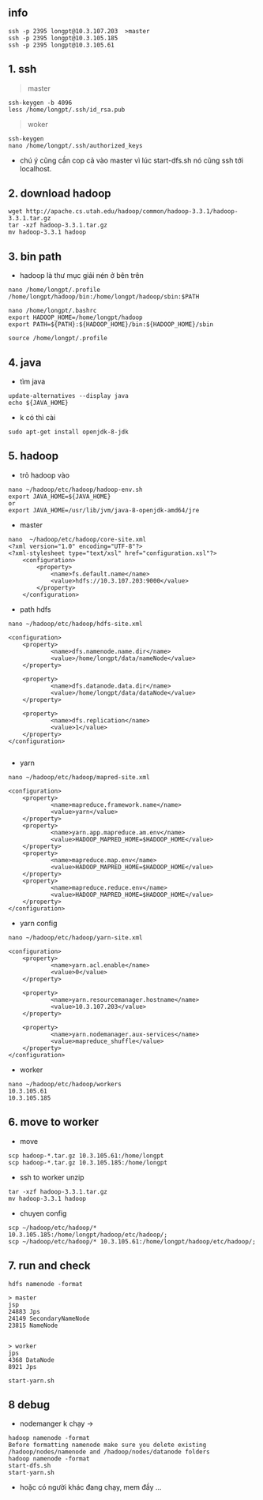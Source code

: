 ## info

```
ssh -p 2395 longpt@10.3.107.203  >master
ssh -p 2395 longpt@10.3.105.185
ssh -p 2395 longpt@10.3.105.61
```

## 1.  ssh

> master 
```
ssh-keygen -b 4096
less /home/longpt/.ssh/id_rsa.pub

```

> woker 

```
ssh-keygen
nano /home/longpt/.ssh/authorized_keys
```

- chú ý cũng cần cop cả vào master vì lúc start-dfs.sh nó cũng ssh tới localhost.

## 2. download hadoop 

```
wget http://apache.cs.utah.edu/hadoop/common/hadoop-3.3.1/hadoop-3.3.1.tar.gz
tar -xzf hadoop-3.3.1.tar.gz
mv hadoop-3.3.1 hadoop
```

## 3. bin path

- hadoop là thư mục giải nén ở bên trên

```
nano /home/longpt/.profile
/home/longpt/hadoop/bin:/home/longpt/hadoop/sbin:$PATH

nano /home/longpt/.bashrc
export HADOOP_HOME=/home/longpt/hadoop
export PATH=${PATH}:${HADOOP_HOME}/bin:${HADOOP_HOME}/sbin

source /home/longpt/.profile

```

## 4. java 

- tìm java

```
update-alternatives --display java
echo ${JAVA_HOME}
```

- k có thì cài 

```
sudo apt-get install openjdk-8-jdk
```

## 5. hadoop 

- trỏ hadoop vào

```
nano ~/hadoop/etc/hadoop/hadoop-env.sh
export JAVA_HOME=${JAVA_HOME}
or 
export JAVA_HOME=/usr/lib/jvm/java-8-openjdk-amd64/jre
```

- master


```
nano  ~/hadoop/etc/hadoop/core-site.xml
<?xml version="1.0" encoding="UTF-8"?>
<?xml-stylesheet type="text/xsl" href="configuration.xsl"?>
    <configuration>
        <property>
            <name>fs.default.name</name>
            <value>hdfs://10.3.107.203:9000</value>
        </property>
    </configuration>
```

- path hdfs

```
nano ~/hadoop/etc/hadoop/hdfs-site.xml

<configuration>
    <property>
            <name>dfs.namenode.name.dir</name>
            <value>/home/longpt/data/nameNode</value>
    </property>

    <property>
            <name>dfs.datanode.data.dir</name>
            <value>/home/longpt/data/dataNode</value>
    </property>

    <property>
            <name>dfs.replication</name>
            <value>1</value>
    </property>
</configuration>


```

- yarn 

```
nano ~/hadoop/etc/hadoop/mapred-site.xml

<configuration>
    <property>
            <name>mapreduce.framework.name</name>
            <value>yarn</value>
    </property>
    <property>
            <name>yarn.app.mapreduce.am.env</name>
            <value>HADOOP_MAPRED_HOME=$HADOOP_HOME</value>
    </property>
    <property>
            <name>mapreduce.map.env</name>
            <value>HADOOP_MAPRED_HOME=$HADOOP_HOME</value>
    </property>
    <property>
            <name>mapreduce.reduce.env</name>
            <value>HADOOP_MAPRED_HOME=$HADOOP_HOME</value>
    </property>
</configuration>
```

- yarn config

```
nano ~/hadoop/etc/hadoop/yarn-site.xml

<configuration>
    <property>
            <name>yarn.acl.enable</name>
            <value>0</value>
    </property>

    <property>
            <name>yarn.resourcemanager.hostname</name>
            <value>10.3.107.203</value>
    </property>

    <property>
            <name>yarn.nodemanager.aux-services</name>
            <value>mapreduce_shuffle</value>
    </property>
</configuration>
```


- worker 

```
nano ~/hadoop/etc/hadoop/workers
10.3.105.61
10.3.105.185
```

## 6. move to worker 

- move
```
scp hadoop-*.tar.gz 10.3.105.61:/home/longpt
scp hadoop-*.tar.gz 10.3.105.185:/home/longpt
```

- ssh to worker unzip 

```
tar -xzf hadoop-3.3.1.tar.gz
mv hadoop-3.3.1 hadoop
```

- chuyen config 

```
scp ~/hadoop/etc/hadoop/* 10.3.105.185:/home/longpt/hadoop/etc/hadoop/;
scp ~/hadoop/etc/hadoop/* 10.3.105.61:/home/longpt/hadoop/etc/hadoop/;
```

## 7. run and check 

```
hdfs namenode -format

> master
jsp 
24883 Jps
24149 SecondaryNameNode
23815 NameNode


> worker 
jps 
4368 DataNode
8921 Jps
```

```
start-yarn.sh
```

## 8 debug

- nodemanger k chạy -> 

```
hadoop namenode -format
Before formatting namenode make sure you delete existing
/hadoop/nodes/namenode and /hadoop/nodes/datanode folders
hadoop namenode -format
start-dfs.sh
start-yarn.sh
```

- hoặc có người khác đang chạy, mem đầy ...














